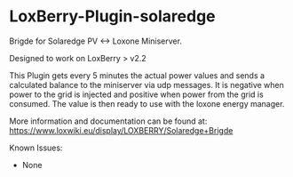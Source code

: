 # LoxBerry-Plugin-solaredge
Brigde for Solaredge PV <-> Loxone Miniserver.

Designed to work on LoxBerry > v2.2

This Plugin gets every 5 minutes the actual power values and sends a calculated balance to the miniserver via udp messages. It is negative when power to the grid is injected and positive when power from the grid is consumed. The value is then ready to use with the loxone energy manager.

More information and documentation can be found at:
https://www.loxwiki.eu/display/LOXBERRY/Solaredge+Brigde

Known Issues:
* None
